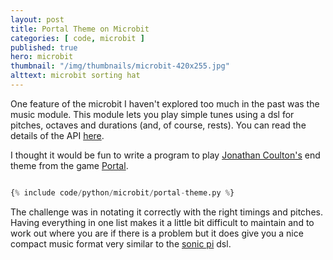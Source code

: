 ```yaml
---
layout: post
title: Portal Theme on Microbit
categories: [ code, microbit ]
published: true
hero: microbit
thumbnail: "/img/thumbnails/microbit-420x255.jpg"
alttext: microbit sorting hat
---
```


One feature of the microbit I haven't explored too much in the past was the
music module. This module lets you play simple tunes using a dsl for pitches, octaves and durations (and, of course, rests). You can read the details of the API <a href="https://microbit-micropython.readthedocs.io/en/latest/music.html">here</a>.

I thought it would be fun to write a program to play <a href="https://www.jonathancoulton.com/">Jonathan Coulton's</a> end theme from the game <a href="https://en.wikipedia.org/wiki/Portal_(video_game)">Portal</a>.  


```python

{% include code/python/microbit/portal-theme.py %}

```

The challenge was in notating it correctly with the right timings and pitches. Having everything in one list makes it a little bit difficult to maintain and to work out where you are if there is a problem but it does give you a nice compact music format very similar to the <a href="https://sonic-pi.net/">sonic pi</a> dsl.

